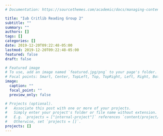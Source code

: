 ```yaml
---
# Documentation: https://sourcethemes.com/academic/docs/managing-content/

title: "Iub Critlib Reading Group 2"
subtitle: ""
summary: ""
authors: []
tags: []
categories: []
date: 2019-12-20T09:22:48-05:00
lastmod: 2019-12-20T09:22:48-05:00
featured: false
draft: false

# Featured image
# To use, add an image named `featured.jpg/png` to your page's folder.
# Focal points: Smart, Center, TopLeft, Top, TopRight, Left, Right, BottomLeft, Bottom, BottomRight.
image:
  caption: ""
  focal_point: ""
  preview_only: false

# Projects (optional).
#   Associate this post with one or more of your projects.
#   Simply enter your project's folder or file name without extension.
#   E.g. `projects = ["internal-project"]` references `content/project/deep-learning/index.md`.
#   Otherwise, set `projects = []`.
projects: []
---
```

